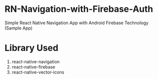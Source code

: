 # RN-Navigation-with-Firebase-Auth
Simple React Native Navigation App with Android Firebase Technology (Sample App)

# Library Used
1) react-native-navigation
2) react-native-firebase
3) react-native-vector-icons

